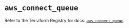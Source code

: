 # `aws_connect_queue`

Refer to the Terraform Registry for docs: [`aws_connect_queue`](https://registry.terraform.io/providers/hashicorp/aws/6.17.0/docs/resources/connect_queue).
